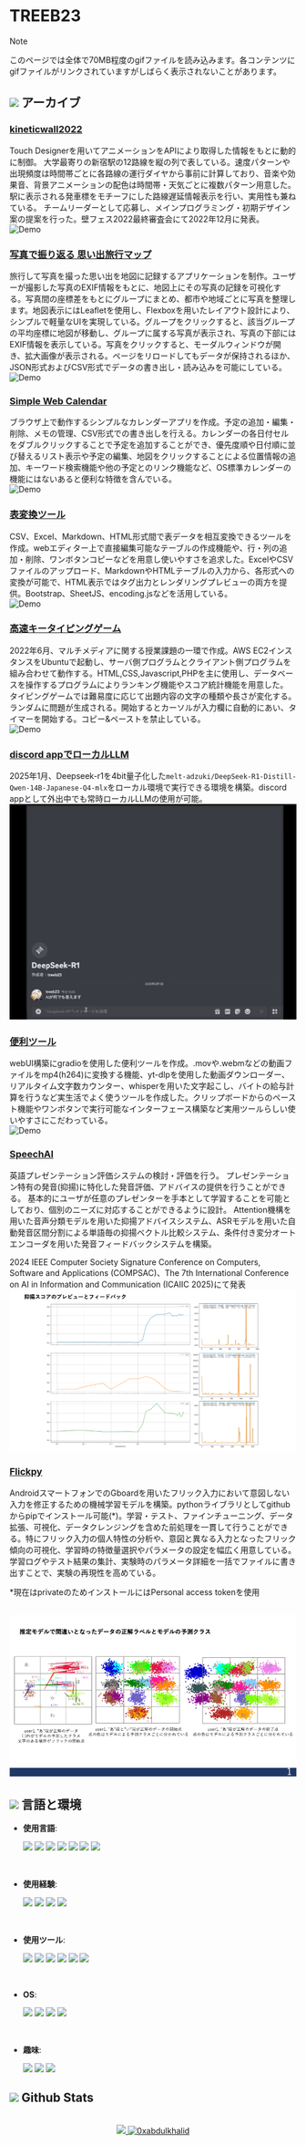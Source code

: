 # TREEB23

> [!NOTE]
> このページでは全体で70MB程度のgifファイルを読み込みます。各コンテンツにgifファイルがリンクされていますがしばらく表示されないことがあります。

## <img src="https://media0.giphy.com/media/v1.Y2lkPTc5MGI3NjExd3VrOWMyNHF0YmEzMm1hMndka3hxejYwNzBraGJpZXc2c2o4cmZqaiZlcD12MV9pbnRlcm5hbF9naWZfYnlfaWQmY3Q9cw/0DbpeTlVnwIkfGbV8o/giphy.gif" width ="22"><b> アーカイブ </b>

### <a href="https://github.com/treeb23/kineticwall2022">kineticwall2022</a><br>
Touch Designerを用いてアニメーションをAPIにより取得した情報をもとに動的に制御。
大学最寄りの新宿駅の12路線を縦の列で表している。速度パターンや出現頻度は時間帯ごとに各路線の運行ダイヤから事前に計算しており、音楽や効果音、背景アニメーションの配色は時間帯・天気ごとに複数パターン用意した。駅に表示される発車標をモチーフにした路線遅延情報表示を行い、実用性も兼ねている。
チームリーダーとして応募し、メインプログラミング・初期デザイン案の提案を行った。壁フェス2022最終審査会にて2022年12月に発表。
<br>
<img src="img/kinetic_lite.gif" alt="Demo">

### <a href="https://github.com/treeb23/simplewebapps">写真で振り返る 思い出旅行マップ</a><br>
旅行して写真を撮った思い出を地図に記録するアプリケーションを制作。ユーザーが撮影した写真のEXIF情報をもとに、地図上にその写真の記録を可視化する。写真間の座標差をもとにグループにまとめ、都市や地域ごとに写真を整理します。地図表示にはLeafletを使用し、Flexboxを用いたレイアウト設計により、シンプルで軽量なUIを実現している。グループをクリックすると、該当グループの平均座標に地図が移動し、グループに属する写真が表示され、写真の下部にはEXIF情報を表示している。写真をクリックすると、モーダルウィンドウが開き、拡大画像が表示される。ページをリロードしてもデータが保持されるほか、JSON形式およびCSV形式でデータの書き出し・読み込みを可能にしている。
<br>
<img src="img/photomap_lite.gif" alt="Demo">

### <a href="https://github.com/treeb23/simplewebapps">Simple Web Calendar</a><br>
ブラウザ上で動作するシンプルなカレンダーアプリを作成。予定の追加・編集・削除、メモの管理、CSV形式での書き出しを行える。カレンダーの各日付セルをダブルクリックすることで予定を追加することができ、優先度順や日付順に並び替えるリスト表示や予定の編集、地図をクリックすることによる位置情報の追加、キーワード検索機能や他の予定とのリンク機能など、OS標準カレンダーの機能にはないあると便利な特徴を含んでいる。
<br>
<img src="img/simplewebcalendar.gif" alt="Demo">

### <a href="https://github.com/treeb23/simplewebapps">表変換ツール</a><br>
CSV、Excel、Markdown、HTML形式間で表データを相互変換できるツールを作成。webエディター上で直接編集可能なテーブルの作成機能や、行・列の追加・削除、ワンボタンコピーなどを用意し使いやすさを追求した。ExcelやCSVファイルのアップロード、MarkdownやHTMLテーブルの入力から、各形式への変換が可能で、HTML表示ではタグ出力とレンダリングプレビューの両方を提供。Bootstrap、SheetJS、encoding.jsなどを活用している。
<br>
<img src="img/tableconvert.gif" alt="Demo">


### <a href="https://github.com/treeb23/repo24">高速キータイピングゲーム</a><br>
2022年6月、マルチメディアに関する授業課題の一環で作成。AWS EC2インスタンスをUbuntuで起動し、サーバ側プログラムとクライアント側プログラムを組み合わせて動作する。HTML,CSS,Javascript,PHPを主に使用し、データベースを操作するプログラムによりランキング機能やスコア統計機能を用意した。
タイピングゲームでは難易度に応じて出題内容の文字の種類や長さが変化する。ランダムに問題が生成される。開始するとカーソルが入力欄に自動的にあい、タイマーを開始する。コピー&ペーストを禁止している。
<br>
<img src="img/typing_speedrun.gif" alt="Demo">

### <a href="https://github.com/treeb23/repo24">discord appでローカルLLM</a><br>
2025年1月、Deepseek-r1を4bit量子化した`melt-adzuki/DeepSeek-R1-Distill-Qwen-14B-Japanese-Q4-mlx`をローカル環境で実行できる環境を構築。discord appとして外出中でも常時ローカルLLMの使用が可能。
<br>
<img src="img/llm_discordapp.gif" alt="Demo">

### <a href="https://github.com/treeb23/repo24">便利ツール</a><br>
webUI構築にgradioを使用した便利ツールを作成。.movや.webmなどの動画ファイルをmp4(h264)に変換する機能、yt-dlpを使用した動画ダウンローダー、リアルタイム文字数カウンター、whisperを用いた文字起こし、バイトの給与計算を行うなど実生活でよく使うツールを作成した。クリップボードからのペースト機能やワンボタンで実行可能なインターフェース構築など実用ツールらしい使いやすさにこだわっている。
<br>
<img src="img/tools.gif" alt="Demo">

### <a href="https://github.com/treeb23/speechai">SpeechAI</a><br>
英語プレゼンテーション評価システムの検討・評価を行う。
プレゼンテーション特有の発音(抑揚)に特化した発音評価、アドバイスの提供を行うことができる。
基本的にユーザが任意のプレゼンターを手本として学習することを可能としており、個別のニーズに対応することができるように設計。
Attention機構を用いた音声分類モデルを用いた抑揚アドバイスシステム、ASRモデルを用いた自動発音区間分割による単語毎の抑揚ベクトル比較システム、条件付き変分オートエンコーダを用いた発音フィードバックシステムを構築。

2024 IEEE Computer Society Signature Conference on Computers, Software and Applications (COMPSAC)、The 7th International Conference on AI in Information and Communication (ICAIIC 2025)にて発表
<br>
<img src="img/speechai_attention.gif" alt="Sample">

### <a href="https://github.com/treeb23/flickpy">Flickpy</a><br>
AndroidスマートフォンでのGboardを用いたフリック入力において意図しない入力を修正するための機械学習モデルを構築。pythonライブラリとしてgithubからpipでインストール可能(*)。学習・テスト、ファインチューニング、データ拡張、可視化、データクレンジングを含めた前処理を一貫して行うことができる。特にフリック入力の個人特性の分析や、意図と異なる入力となったフリック傾向の可視化、学習時の特徴量選択やパラメータの設定を幅広く用意している。学習ログやテスト結果の集計、実験時のパラメータ詳細を一括でファイルに書き出すことで、実験の再現性を高めている。

*現在はprivateのためインストールにはPersonal access tokenを使用

<br>
<img src="img/flick.gif" alt="Sample">


<!--
参考: https://github.com/durgeshsamariya/awesome-github-profile-readme-templates/blob/master/templates/0xabdulkhalid.md
https://qiita.com/s-yoshiki/items/436bbe1f7160b610b05c
https://shields.io/badges/static-badge
-->


## <img src="https://media2.giphy.com/media/QssGEmpkyEOhBCb7e1/giphy.gif?cid=ecf05e47a0n3gi1bfqntqmob8g9aid1oyj2wr3ds3mg700bl&rid=giphy.gif" width ="22"><b> 言語と環境 </b>

<p align="center">

- **使用言語**:

    <img src="https://img.shields.io/badge/-Python-FFFFFF.svg?logo=python&style=for-the-badge">
    <img src="https://img.shields.io/badge/-Javascript-FFFFFF.svg?logo=javascript&style=for-the-badge">
    <img src="https://img.shields.io/badge/-C-FFFFFF.svg?logo=c&style=for-the-badge">
    <img src="https://img.shields.io/badge/-Java-FFFFFF.svg?logo=java&style=for-the-badge">
    <img src="https://img.shields.io/badge/-Html5-FFFFFF.svg?logo=html5&style=for-the-badge">
    <img src="https://img.shields.io/badge/-Css3-FFFFFF.svg?logo=css3&style=for-the-badge">
    <img src="https://img.shields.io/badge/-Php-FFFFFF.svg?logo=php&style=for-the-badge">


<br>

- **使用経験**:

    <img src="https://img.shields.io/badge/-Amazon%20aws-232F3E.svg?logo=amazon-aws&style=for-the-badge">
    <img src="https://img.shields.io/badge/-Arduino-00979D.svg?logo=arduino&style=for-the-badge">
    <img src="https://img.shields.io/badge/-Electron-FFFFFF.svg?logo=electron&style=for-the-badge">
    <img src="https://img.shields.io/badge/-Google%20cloud-FFFFFF.svg?logo=google-cloud&style=for-the-badge">

<br>

- **使用ツール**:

    <img src="https://img.shields.io/badge/-Visualstudiocode-007ACC.svg?logo=visualstudiocode&style=for-the-badge">
    <img src="https://img.shields.io/badge/-Jupyter-FFFFFF.svg?logo=jupyter&style=for-the-badge">
    <img src="https://img.shields.io/badge/-Github-181717.svg?logo=github&style=for-the-badge">
    <img src="https://img.shields.io/badge/-Discord-7289DA.svg?logo=discord&style=for-the-badge">
    <img src="https://img.shields.io/badge/-Slack-4A154B.svg?logo=slack&style=for-the-badge">
    <img src="https://img.shields.io/badge/-Line-FFFFFF.svg?logo=line&style=for-the-badge">

<br>

- **OS**:

    <img src="https://img.shields.io/badge/-Ubuntu-FFFFFF.svg?logo=ubuntu&style=for-the-badge">
    <img src="https://img.shields.io/badge/-MACOS-999999.svg?logo=apple&style=for-the-badge">
    <img src="https://img.shields.io/badge/-Windows-0078D6.svg?logo=windows&style=for-the-badge">
    <img src="https://img.shields.io/badge/-iOS-999999.svg?logo=apple&style=for-the-badge">



<br>

- **趣味**:

    <img src="https://img.shields.io/badge/-Openstreetmap-FFFFFF.svg?logo=openstreetmap&style=for-the-badge">
    <img src="https://img.shields.io/badge/-Steam-000000.svg?logo=steam&style=for-the-badge">
    <img src="https://img.shields.io/badge/-Instagram-E4405F.svg?logo=instagram&style=for-the-badge">


</p>


## <img src="https://media.giphy.com/media/iY8CRBdQXODJSCERIr/giphy.gif" width="35"><b> Github Stats </b>
<br>

<div align="center">

<a href="https://github.com/treeb23/">
  <img src="https://github-readme-stats.vercel.app/api?username=treeb23&include_all_commits=true&count_private=true&show_icons=true&line_height=20&title_color=7A7ADB&icon_color=2234AE&text_color=D3D3D3&bg_color=0,000000,130F40" width="450"/>
  <img src="https://github-readme-stats.vercel.app/api/top-langs?username=treeb23&show_icons=true&locale=en&layout=compact&line_height=20&title_color=7A7ADB&icon_color=2234AE&text_color=D3D3D3&bg_color=0,000000,130F40" width="375"  alt="0xabdulkhalid"/>

</a>
</div>
